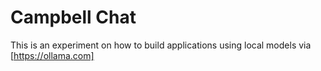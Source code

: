 # Campbell Chat

This is an experiment on how to build applications using local models via [https://ollama.com]